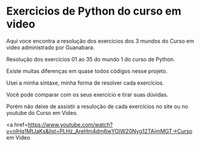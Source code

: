 # Exercicios de Python do curso em video

Aqui voce encontra a resolução dos exercicios dos 3 mundos do Curso em video administrado por Guanabara.

Resolução dos exercícios 01 ao 35 do mundo 1 do curso de Python.

Existe muitas diferenças em quase todos códigos nesse projeto.

Usei a minha sintaxe, minha forma de resolver cada exercícios.

Você pode comparar com os seus exercício e tirar suas dúvidas.

Porém não deixe de assistir a resuloção de cada exercícios no site ou no youtube do Curso em Video.

<a href=https://www.youtube.com/watch?v=nIHq1MtJaKs&list=PLHz_AreHm4dm6wYOIW20Nyg12TAjmMGT->Curso em Video</a>

